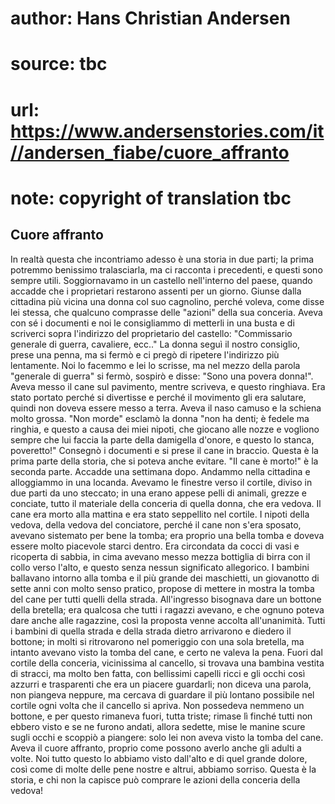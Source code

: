 # author: Hans Christian Andersen
# source: tbc
# url: https://www.andersenstories.com/it//andersen_fiabe/cuore_affranto
# note: copyright of translation tbc

## Cuore affranto 

In realtà questa che incontriamo adesso è una storia in due parti; la
prima potremmo benissimo tralasciarla, ma ci racconta i precedenti, e
questi sono sempre utili.
Soggiornavamo in un castello nell'interno del paese, quando accadde che
i proprietari restarono assenti per un giorno. Giunse dalla cittadina
più vicina una donna col suo cagnolino, perché voleva, come disse lei
stessa, che qualcuno comprasse delle "azioni" della sua conceria.
Aveva con sé i documenti e noi le consigliammo di metterli in una busta
e di scriverci sopra l'indirizzo del proprietario del castello:
"Commissario generale di guerra, cavaliere, ecc.."
La donna seguì il nostro consiglio, prese una penna, ma si fermò e ci
pregò di ripetere l'indirizzo più lentamente. Noi lo facemmo e lei lo
scrisse, ma nel mezzo della parola "generale di guerra" si fermò,
sospirò e disse: "Sono una povera donna!". Aveva messo il cane sul
pavimento, mentre scriveva, e questo ringhiava. Era stato portato perché
si divertisse e perché il movimento gli era salutare, quindi non doveva
essere messo a terra. Aveva il naso camuso e la schiena molto grossa.
"Non morde" esclamò la donna "non ha denti; è fedele ma ringhia, e
questo a causa dei miei nipoti, che giocano alle nozze e vogliono sempre
che lui faccia la parte della damigella d'onore, e questo lo stanca,
poveretto!"
Consegnò i documenti e si prese il cane in braccio. Questa è la prima
parte della storia, che si poteva anche evitare.
"Il cane è morto!" è la seconda parte.
Accadde una settimana dopo. Andammo nella cittadina e alloggiammo in una
locanda. Avevamo le finestre verso il cortile, diviso in due parti da
uno steccato; in una erano appese pelli di animali, grezze e conciate,
tutto il materiale della conceria di quella donna, che era vedova. Il
cane era morto alla mattina e era stato seppellito nel cortile. I nipoti
della vedova, della vedova del conciatore, perché il cane non s'era
sposato, avevano sistemato per bene la tomba; era proprio una bella
tomba e doveva essere molto piacevole starci dentro.
Era circondata da cocci di vasi e ricoperta di sabbia, in cima avevano
messo mezza bottiglia di birra con il collo verso l'alto, e questo
senza nessun significato allegorico.
I bambini ballavano intorno alla tomba e il più grande dei maschietti,
un giovanotto di sette anni con molto senso pratico, propose di mettere
in mostra la tomba del cane per tutti quelli della strada. All'ingresso
bisognava dare un bottone della bretella; era qualcosa che tutti i
ragazzi avevano, e che ognuno poteva dare anche alle ragazzine, così la
proposta venne accolta all'unanimità.
Tutti i bambini di quella strada e della strada dietro arrivarono e
diedero il bottone; in molti si ritrovarono nel pomeriggio con una sola
bretella, ma intanto avevano visto la tomba del cane, e certo ne valeva
la pena.
Fuori dal cortile della conceria, vicinissima al cancello, si trovava
una bambina vestita di stracci, ma molto ben fatta, con bellissimi
capelli ricci e gli occhi così azzurri e trasparenti che era un piacere
guardarli; non diceva una parola, non piangeva neppure, ma cercava di
guardare il più lontano possibile nel cortile ogni volta che il cancello
si apriva. Non possedeva nemmeno un bottone, e per questo rimaneva
fuori, tutta triste; rimase lì finché tutti non ebbero visto e se ne
furono andati, allora sedette, mise le manine scure sugli occhi e
scoppiò a piangere: solo lei non aveva visto la tomba del cane. Aveva il
cuore affranto, proprio come possono averlo anche gli adulti a volte.
Noi tutto questo lo abbiamo visto dall'alto e di quel grande dolore,
così come di molte delle pene nostre e altrui, abbiamo sorriso. Questa è
la storia, e chi non la capisce può comprare le azioni della conceria
della vedova!
